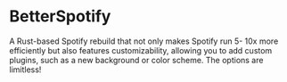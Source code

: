 # BetterSpotify
A Rust-based Spotify rebuild that not only makes Spotify run 5- 10x more efficiently but also features customizability, allowing you to add custom plugins, such as a new background or color scheme. The options are limitless!
